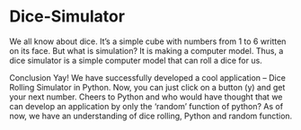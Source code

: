 # Dice-Simulator

We all know about dice. It’s a simple cube with numbers from 1 to 6 written on its face. But what is simulation? It is making a computer model. Thus, a dice simulator is a simple computer model that can roll a dice for us.

Conclusion
Yay! We have successfully developed a cool application – Dice Rolling Simulator in Python. Now, you can just click on a button (y) and get your next number. Cheers to Python and who would have thought that we can develop an application by only the ‘random’ function of python? As of now, we have an understanding of dice rolling, Python and random function.
